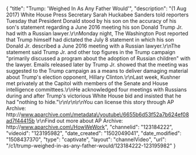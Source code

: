 {
    "title": "Trump: 'Weighed In As Any Father Would'",
    "description": "(1 Aug 2017) White House Press Secretary Sarah Huckabee Sanders told reporters Tuesday that President Donald stood by his son on the accuracy of his son's statement regarding a June 2016 meeting his son Donald Trump Jr. had with a Russian lawyer.\r\nMonday night, The Washington Post reported that Trump himself had dictated the July 8 statement in which his son Donald Jr. described a June 2016 meeting with a Russian lawyer.\r\nThe statement said Trump Jr. and other top figures in the Trump campaign \"primarily discussed a program about the adoption of Russian children\" with the lawyer. Emails released later by Trump Jr. showed that the meeting was suggested to the Trump campaign as a means to deliver damaging material about Trump's election opponent, Hillary Clinton.\r\nLast week, Kushner met privately at the Capitol with members of the Senate and House intelligence committees.\r\nHe acknowledged four meetings with Russians during and after Trump's victorious White House bid and insisted that he had \"nothing to hide.\"\r\n\r\n\r\nYou can license this story through AP Archive: http:\/\/www.aparchive.com\/metadata\/youtube\/6655b6d53f52a7b624ef08ad7f44415b \r\nFind out more about AP Archive: http:\/\/www.aparchive.com\/HowWeWork",
    "channelid": "123184222",
    "videoid": "123195982",
    "date_created": "1502049041",
    "date_modified": "1508437370",
    "type": "captivate",
    "layout": "channelVideo",
    "url": "\/c1\/trump-weighed-in-as-any-father-would\/123184222-123195982"
}